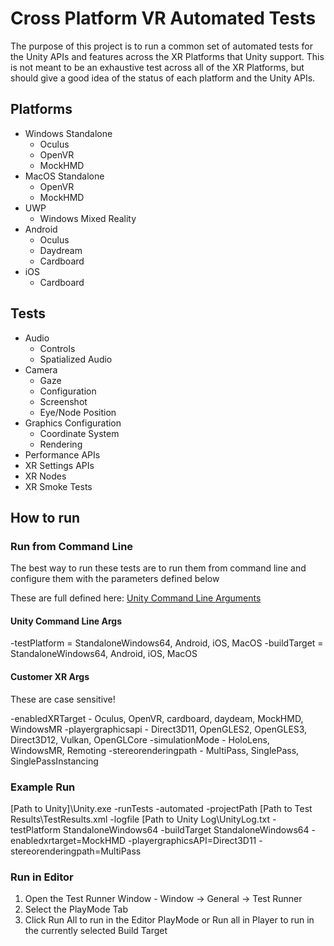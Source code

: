 # Cross Platform VR Automated Tests

The purpose of this project is to run a common set of automated tests for the Unity APIs and features across the XR Platforms that Unity support.  This is not meant to be an exhaustive test across all of the XR Platforms, but should give a good idea of 
the status of each platform and the Unity APIs.

## Platforms

* Windows Standalone
  * Oculus
  * OpenVR
  * MockHMD
* MacOS Standalone
  * OpenVR
  * MockHMD
* UWP
  * Windows Mixed Reality
* Android
  * Oculus
  * Daydream
  * Cardboard
* iOS
  * Cardboard

## Tests

* Audio
  * Controls
  * Spatialized Audio
* Camera
  * Gaze
  * Configuration
  * Screenshot
  * Eye/Node Position
* Graphics Configuration
  * Coordinate System
  * Rendering
* Performance APIs
* XR Settings APIs
* XR Nodes
* XR Smoke Tests

## How to run

### Run from Command Line
The best way to run these tests are to run them from command line and configure them with the parameters defined below

These are full defined here:
[Unity Command Line Arguments](https://docs.unity3d.com/Manual/CommandLineArguments.html)
#### Unity Command Line Args
-testPlatform = StandaloneWindows64, Android, iOS, MacOS
-buildTarget = StandaloneWindows64, Android, iOS, MacOS

#### Customer XR Args
These are case sensitive!

-enabledXRTarget - Oculus, OpenVR, cardboard, daydeam, MockHMD, WindowsMR
-playergraphicsapi - Direct3D11, OpenGLES2, OpenGLES3, Direct3D12, Vulkan, OpenGLCore
-simulationMode - HoloLens, WindowsMR, Remoting
-stereorenderingpath - MultiPass, SinglePass, SinglePassInstancing

### Example Run
[Path to Unity]\Unity.exe -runTests -automated -projectPath [Path to Test Results\TestResults.xml -logfile [Path to Unity Log\UnityLog.txt -testPlatform StandaloneWindows64 -buildTarget StandaloneWindows64 -enabledxrtarget=MockHMD -playergraphicsAPI=Direct3D11 -stereorenderingpath=MultiPass

### Run in Editor
1. Open the Test Runner Window - Window -> General -> Test Runner
2. Select the PlayMode Tab
3. Click Run All to run in the Editor PlayMode or Run all in Player to run in the currently selected Build Target


